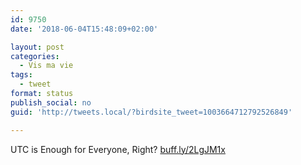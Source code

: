 ```yaml
---
id: 9750
date: '2018-06-04T15:48:09+02:00'

layout: post
categories:
  - Vis ma vie
tags:
  - tweet
format: status
publish_social: no
guid: 'http://tweets.local/?birdsite_tweet=1003664712792526849'

---
```


UTC is Enough for Everyone, Right? [buff.ly/2LgJM1x](https://buff.ly/2LgJM1x)